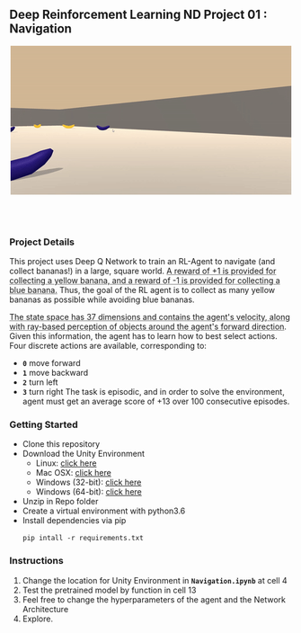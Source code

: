 
## Deep Reinforcement Learning ND Project 01 : Navigation
<div align="center"><img src="https://github.com/iAbhyuday/Navigation-Deep-Q-Networks/raw/master/banana.gif" ></div>


<br><br>


### Project Details
This project uses Deep Q Network to train an RL-Agent to navigate (and collect bananas!) in a large, square world.
<u style="text-decoration-color:gray">A reward of +1 is provided for collecting a yellow banana, and a reward of -1 is provided for collecting a blue banana.</u> Thus, the goal of the RL agent is to collect as many yellow bananas as possible while avoiding blue bananas.

<u style="text-decoration-color:gray">The state space has 37 dimensions and contains the agent's velocity, along with ray-based perception of objects around the agent's forward direction</u>. Given this information, the agent has to learn how to best select actions. Four discrete actions are available, corresponding to:

   - **`0`**  move forward
   - **`1`**  move backward
   - **`2`**  turn left
   - **`3`**  turn right
  The task is episodic, and in order to solve the environment, agent must get an average score of +13 over 100 consecutive episodes.
### Getting Started
- Clone this repository
- Download the Unity Environment
   - Linux: [click here](https://s3-us-west-1.amazonaws.com/udacity-drlnd/P1/Banana/Banana_Linux.zip)
    - Mac OSX: [click here](https://s3-us-west-1.amazonaws.com/udacity-drlnd/P1/Banana/Banana.app.zip)
    - Windows (32-bit): [click here](https://s3-us-west-1.amazonaws.com/udacity-drlnd/P1/Banana/Banana_Windows_x86.zip)
    - Windows (64-bit): [click here](https://s3-us-west-1.amazonaws.com/udacity-drlnd/P1/Banana/Banana_Windows_x86_64.zip)
- Unzip in Repo folder
- Create a virtual environment with python3.6
- Install dependencies via pip 
  ```
  pip intall -r requirements.txt
  ```
### Instructions
1. Change the location for Unity Environment in  **`Navigation.ipynb`** at cell 4
2. Test the pretrained model by function in cell 13
3. Feel free to change the hyperparameters of the agent and the Network Architecture 
4. Explore.
   
